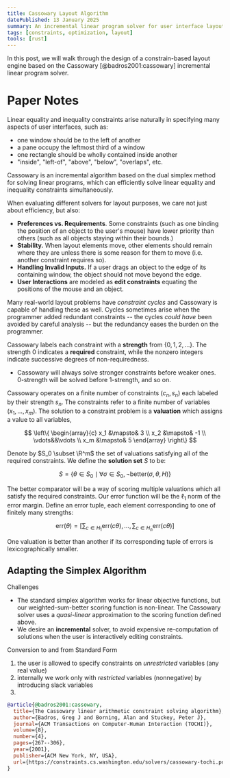 ```yaml
---
title: Cassowary Layout Algorithm
datePublished: 13 January 2025
summary: An incremental linear program solver for user interface layout.
tags: [constraints, optimization, layout]
tools: [rust]
---
```


In this post, we will walk through the design of a constrain-based layout engine based on the Cassowary [@badros2001:cassowary] incremental linear program solver.

# Paper Notes

Linear equality and inequality constraints arise naturally in specifying many aspects of user interfaces, such as:

* one window should be to the left of another
* a pane occupy the leftmost third of a window
* one rectangle should be wholly contained inside another
* "inside", "left-of", "above", "below", "overlaps", etc.

Cassowary is an incremental algorithm based on the dual simplex method for solving linear programs, which can efficiently solve linear equality and inequality constraints simultaneously.

When evaluating different solvers for layout purposes, we care not just about efficiency, but also:

* **Preferences vs. Requirements**.  Some constraints (such as one binding the position of an object to the user's mouse) have lower priority than others (such as all objects staying within their bounds.)
* **Stability.** When layout elements move, other elements should remain where they are unless there is some reason for them to move (i.e. another constraint requires so).
* **Handling Invalid Inputs.** If a user drags an object to the edge of its containing window, the object should not move beyond the edge.
* **User Interactions** are modeled as **edit constraints** equating the positions of the mouse and an object.

Many real-world layout problems have _constraint cycles_ and Cassowary is capable of handling these as well.  Cycles sometimes arise when the programmer added redundant constraints -- the cycles _could have_ been avoided by careful analysis -- but the redundancy eases the burden on the programmer.

Cassowary labels each constraint with a **strength** from $\{ 0, 1, 2, \dots \}$.  The strength $0$ indicates a **required** constraint, while the nonzero integers indicate successive degrees of non-requiredness.

* Cassowary will always solve stronger constraints before weaker ones.  0-strength will be solved before 1-strength, and so on.

Cassowary operates on a finite number of constraints $(c_n, s_n)$ each labeled by their strength $s_n$.  The constraints refer to a finite number of variables $(x_1, \dots, x_m)$.  The solution to a constraint problem is a **valuation** which assigns a value to all variables,

$$
\left\{ \begin{array}{c} x_1 &\mapsto& 3 \\ x_2 &\mapsto& -1 \\ \vdots&&\vdots \\ x_m &\mapsto& 5 \end{array} \right\}
$$

Denote by $S_0 \subset \R^m$ the set of valuations satisfying all of the required constraints.  We define the **solution set** $S$ to be:

$$
S = \{ 
  \theta \in S_0
  \mid
  \forall \sigma \in S_0, \neg \mathrm{better}(\sigma, \theta, H)
\}
$$

The $\mathrm{better}$ comparator will be a way of scoring multiple valuations which all satisfy the required constraints.  Our error function will be the $\ell_1$ norm of the error margin.  Define an error tuple, each element corresponding to one of finitely many strengths:

$$
\mathrm{err}(\theta) =
\left[
  \sum_{c \in H_1} \mathrm{err}(c\theta),
  \dots,
  \sum_{c \in H_n} \mathrm{err}(c\theta)
\right]
$$

One valuation is $\mathrm{better}$ than another if its corresponding tuple of errors is lexicographically smaller.

## Adapting the Simplex Algorithm

Challenges

* The standard simplex algorithm works for linear objective functions, but our weighted-sum-better scoring function is non-linear.  The Cassowary solver uses a _quasi-linear_ approximation to the scoring function defined above.
* We desire an **incremental** solver, to avoid expensive re-computation of solutions when the user is interactively editing constraints.

Conversion to and from Standard Form

1. the user is allowed to specify constraints on _unrestricted_ variables (any real value)
2. internally we work only with _restricted_ variables (nonnegative) by introducing slack variables
3. 

```bibtex
@article{@badros2001:cassowary,
  title={The Cassowary linear arithmetic constraint solving algorithm},
  author={Badros, Greg J and Borning, Alan and Stuckey, Peter J},
  journal={ACM Transactions on Computer-Human Interaction (TOCHI)},
  volume={8},
  number={4},
  pages={267--306},
  year={2001},
  publisher={ACM New York, NY, USA},
  url={https://constraints.cs.washington.edu/solvers/cassowary-tochi.pdf}
}
```